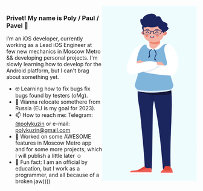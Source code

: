 <img align="right" src="https://github.com/PolyKuzin/PolyKuzin/blob/master/illustration.png" alt="Paul standing" width=250px height=465px/>

### Privet! My name is Poly / Paul / Pavel 👋

I’m an iOS developer, currently working as a Lead iOS Engineer at few new mechanics in Moscow Metro && developing personal projects. I'm slowly learning how to develop for the Android platform, but I can't brag about something yet.

- 🤓  Learning how to fix bugs fix bugs found by testers (oMg).
- 💬  Wanna relocate somethere from Russia (EU is my goal for 2023).
- 📫  How to reach me: Telegram: [@polykuzin](https://t.me/polykuzin) or e-mail: polykuzin@gmail.com
- 📱  Worked on some AWESOME features in Moscow Metro app and for some more projects, which I will publish a little later ☺️
- 🚴  Fun fact: I am an official by education, but I work as a programmer, and all because of a broken jaw))))
